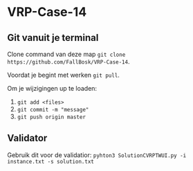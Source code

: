 # VRP-Case-14

## Git vanuit je terminal
Clone command van deze map `git clone https://github.com/FallBosk/VRP-Case-14`.

Voordat je begint met werken `git pull`.

Om je wijzigingen up te loaden:
1) `git add <files>`
2) `git commit -m "message"`
3) `git push origin master`

## Validator
Gebruik dit voor de validatior:
`pyhton3 SolutionCVRPTWUI.py -i instance.txt -s solution.txt`
